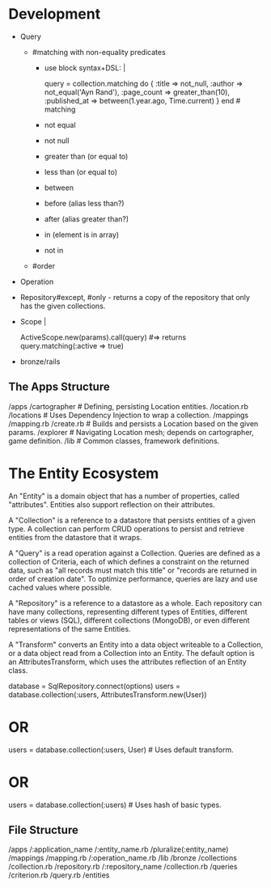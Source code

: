 # Development

- Query
  - #matching with non-equality predicates
    - use block syntax+DSL: |

      query = collection.matching do
        {
          :title => not_null,
          :author => not_equal('Ayn Rand'),
          :page_count => greater_than(10),
          :published_at => between(1.year.ago, Time.current)
        }
      end # matching
    - not equal
    - not null
    - greater than (or equal to)
    - less than (or equal to)
    - between
    - before (alias less than?)
    - after (alias greater than?)
    - in (element is in array)
    - not in
  - #order
- Operation
- Repository#except, #only - returns a copy of the repository that only has the given collections.
- Scope |

  ActiveScope.new(params).call(query)
  #=> returns query.matching(:active => true)

- bronze/rails

## The Apps Structure

/apps
  /cartographer # Defining, persisting Location entities.
    /location.rb
    /locations # Uses Dependency Injection to wrap a collection.
      /mappings
        /mapping.rb
      /create.rb # Builds and persists a Location based on the given params.
  /explorer # Navigating Location mesh; depends on cartographer, game definition.
/lib # Common classes, framework definitions.

# The Entity Ecosystem

An "Entity" is a domain object that has a number of properties, called "attributes". Entities also support reflection on their attributes.

A "Collection" is a reference to a datastore that persists entities of a given type. A collection can perform CRUD operations to persist and retrieve entities from the datastore that it wraps.

A "Query" is a read operation against a Collection. Queries are defined as a collection of Criteria, each of which defines a constraint on the returned data, such as "all records must match this title" or "records are returned in order of creation date". To optimize performance, queries are lazy and use cached values where possible.

A "Repository" is a reference to a datastore as a whole. Each repository can have many collections, representing different types of Entities, different tables or views (SQL), different collections (MongoDB), or even different representations of the same Entities.

A "Transform" converts an Entity into a data object writeable to a Collection, or a data object read from a Collection into an Entity. The default option is an AttributesTransform, which uses the attributes reflection of an Entity class.

database = SqlRepository.connect(options)
users = database.collection(:users, AttributesTransform.new(User))
# OR
users = database.collection(:users, User) # Uses default transform.
# OR
users = database.collection(:users) # Uses hash of basic types.

## File Structure

/apps
  /:application_name
    /:entity_name.rb
    /pluralize(:entity_name)
      /mappings
        /mapping.rb
      /:operation_name.rb
/lib
  /bronze
    /collections
      /collection.rb
      /repository.rb
      /:repository_name
        /collection.rb
        /queries
          /criterion.rb
        /query.rb
    /entities
